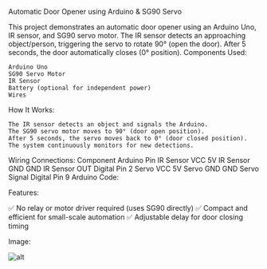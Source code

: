 Automatic Door Opener using Arduino & SG90 Servo

This project demonstrates an automatic door opener using an Arduino Uno, IR sensor, and SG90 servo motor. The IR sensor detects an approaching object/person, triggering the servo to rotate 90° (open the door). After 5 seconds, the door automatically closes (0° position).
Components Used:

    Arduino Uno
    SG90 Servo Motor
    IR Sensor
    Battery (optional for independent power)
    Wires

How It Works:

    The IR sensor detects an object and signals the Arduino.
    The SG90 servo motor moves to 90° (door open position).
    After 5 seconds, the servo moves back to 0° (door closed position).
    The system continuously monitors for new detections.

Wiring Connections:
Component	Arduino Pin
IR Sensor VCC	5V
IR Sensor GND	GND
IR Sensor OUT	Digital Pin 2
Servo VCC	5V
Servo GND	GND
Servo Signal	Digital Pin 9
Arduino Code:

Features:

✅ No relay or motor driver required (uses SG90 directly)
✅ Compact and efficient for small-scale automation
✅ Adjustable delay for door closing timing


Image:

![alt](https://github.com/Abhi0808raj/Smart-Elevator-System/blob/main/Images/PXL_20240906_1851243652.gif)
